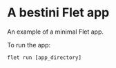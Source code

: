 # A bestini Flet app

An example of a minimal Flet app.

To run the app:

```
flet run [app_directory]
```